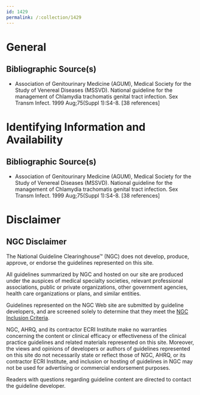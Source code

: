 ```yaml
---
id: 1429
permalink: /:collection/1429
---
```


# General

## Bibliographic Source(s)

- Association of Genitourinary Medicine (AGUM), Medical Society for the Study of Venereal Diseases (MSSVD). National guideline for the management of Chlamydia trachomatis genital tract infection. Sex Transm Infect. 1999 Aug;75(Suppl 1):S4-8. [38 references]

# Identifying Information and Availability

## Bibliographic Source(s)

- Association of Genitourinary Medicine (AGUM), Medical Society for the Study of Venereal Diseases (MSSVD). National guideline for the management of Chlamydia trachomatis genital tract infection. Sex Transm Infect. 1999 Aug;75(Suppl 1):S4-8. [38 references]

# Disclaimer

## NGC Disclaimer

The National Guideline Clearinghouse™ (NGC) does not develop, produce, approve, or endorse the guidelines represented on this site.

All guidelines summarized by NGC and hosted on our site are produced under the auspices of medical specialty societies, relevant professional associations, public or private organizations, other government agencies, health care organizations or plans, and similar entities.

Guidelines represented on the NGC Web site are submitted by guideline developers, and are screened solely to determine that they meet the [NGC Inclusion Criteria](/help-and-about/summaries/inclusion-criteria).

NGC, AHRQ, and its contractor ECRI Institute make no warranties concerning the content or clinical efficacy or effectiveness of the clinical practice guidelines and related materials represented on this site. Moreover, the views and opinions of developers or authors of guidelines represented on this site do not necessarily state or reflect those of NGC, AHRQ, or its contractor ECRI Institute, and inclusion or hosting of guidelines in NGC may not be used for advertising or commercial endorsement purposes.

Readers with questions regarding guideline content are directed to contact the guideline developer.

